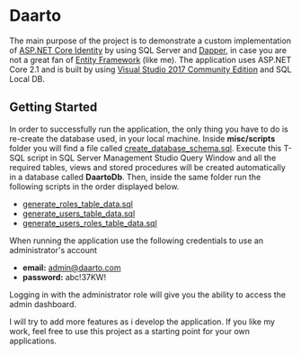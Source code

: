 # Daarto

The main purpose of the project is to demonstrate a custom implementation of [ASP.NET Core Identity](https://docs.microsoft.com/en-us/aspnet/core/security/authentication/identity) by using SQL Server and [Dapper](https://github.com/StackExchange/Dapper), in case you are not a great fan of [Entity Framework](https://docs.microsoft.com/en-us/ef/core/) (like me).
The application uses ASP.NET Core 2.1 and is built by using [Visual Studio 2017 Community Edition](https://www.visualstudio.com/vs/community/) and SQL Local DB.

## Getting Started

In order to successfully run the application, the only thing you have to do is re-create the database used, in your local machine. Inside **misc/scripts** folder you will find a file called [create_database_schema.sql](https://github.com/giorgos07/Daarto/blob/master/misc/scripts/create_database_schema.sql).
Execute this T-SQL script in SQL Server Management Studio Query Window and all the required tables, views and stored procedures will be created automatically in a database called **DaartoDb**. Then, inside the same folder run the following scripts in the order displayed below.

* [generate_roles_table_data.sql](https://github.com/giorgos07/Daarto/blob/master/misc/scripts/generate_roles_table_data.sql)
* [generate_users_table_data.sql](https://github.com/giorgos07/Daarto/blob/master/misc/scripts/generate_users_table_data.sql)
* [generate_users_roles_table_data.sql](https://github.com/giorgos07/Daarto/blob/master/misc/scripts/generate_users_roles_table_data.sql)

When running the application use the following credentials to use an administrator's account

* **email:** admin@daarto.com
* **password:** abc!37KW!

Logging in with the administrator role will give you the ability to access the admin dashboard.

I will try to add more features as i develop the application. If you like my work, feel free to use this project as a starting point for your own applications.